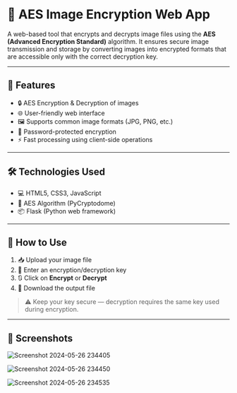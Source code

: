 # 🔐 AES Image Encryption Web App

A web-based tool that encrypts and decrypts image files using the **AES (Advanced Encryption Standard)** algorithm. It ensures secure image transmission and storage by converting images into encrypted formats that are accessible only with the correct decryption key.

---

## 📌 Features

- 🔒 AES Encryption & Decryption of images
- 🌐 User-friendly web interface
- 🖼️ Supports common image formats (JPG, PNG, etc.)
- 🔑 Password-protected encryption
- ⚡ Fast processing using client-side operations

---

## 🛠️ Technologies Used

- 💻 HTML5, CSS3, JavaScript
- 🔐 AES Algorithm (PyCryptodome)
- 📦 Flask (Python web framework)

---

## 🚀 How to Use

1. 📥 Upload your image file
2. 🔑 Enter an encryption/decryption key
3. 🔃 Click on **Encrypt** or **Decrypt**
4. 💾 Download the output file

> ⚠️ Keep your key secure — decryption requires the same key used during encryption.

---

## 📸 Screenshots

![Screenshot 2024-05-26 234405](https://github.com/user-attachments/assets/d6985df6-377e-42f1-a3e0-add368ae16d9)

![Screenshot 2024-05-26 234450](https://github.com/user-attachments/assets/1d0149c5-15f3-4a06-abde-17d08fd6593c)

![Screenshot 2024-05-26 234535](https://github.com/user-attachments/assets/40ad1a96-f288-4a91-b443-627fb3bb726c)




